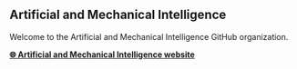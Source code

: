 ## Artificial and Mechanical Intelligence

Welcome to the Artificial and Mechanical Intelligence GitHub organization.

[**🌐 Artificial and Mechanical Intelligence website**](https://ami.iit.it/)


